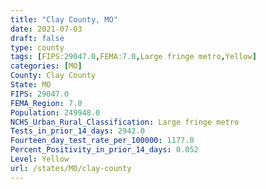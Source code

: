 ```yaml
---
title: "Clay County, MO"
date: 2021-07-03
draft: false
type: county
tags: [FIPS:29047.0,FEMA:7.0,Large fringe metro,Yellow]
categories: [MO]
County: Clay County
State: MO
FIPS: 29047.0
FEMA_Region: 7.0
Population: 249948.0
NCHS_Urban_Rural_Classification: Large fringe metro
Tests_in_prior_14_days: 2942.0
Fourteen_day_test_rate_per_100000: 1177.0
Percent_Positivity_in_prior_14_days: 0.052
Level: Yellow
url: /states/MO/clay-county
---
```



